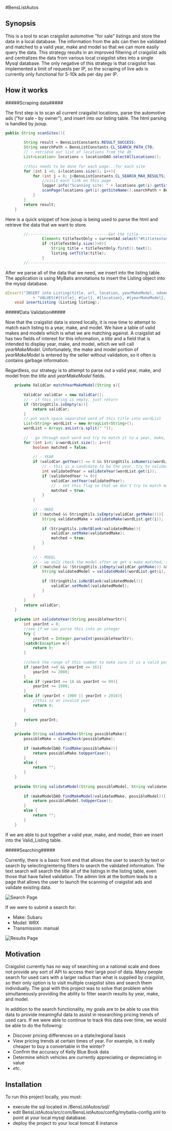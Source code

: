 #BensListAutos

## Synopsis

This is a tool to scan craigslist automotive "for sale" listings and store the data in a local database.  The information from the ads can then be validated and matched to a valid year, make and model so that we can more easily query the data.  This strategy results in an improved filtering of craigslist ads and centralizes the data from various local craigslist sites into a single Mysql database.  The only negative of this strategy is that craigslist has implemented a limit of requests per IP, so the scraping of live ads is currently only functional for 5-10k ads per day per IP.

## How it works

#####Scraping data#####

The first step is to scan all current craigslist locations, parse the automotive ads ("for sale - by owner"), and insert into our listing table.  The html parsing is handled by jsoup.
```java
public String scanSites(){
		
		String result = BensListConstants.RESULT_SUCCESS;
		String searchPath = BensListConstants.CL_SEARCH_PATH_CTO;
		// - retrieve our list of locations from the db
		List<Location> locations = locationDAO.selectAllLocations();
		
		//this needs to be done for each page...for each site
		for (int i =0; i<locations.size(); i++){
			for (int j = 0; j<BensListConstants.CL_SEARCH_MAX_RESULTS; j+=BensListConstants.CL_SEARCH_RESULTS_PER_PAGE){
				//visit each link on this page
				logger.info("Scanning site: " + locations.get(i).getSiteName() + " Page Offset:" + j);
				scanPage(locations.get(i).getSiteName(),searchPath + BensListConstants.CL_SEARCH_PATH_PAGE_PARAM + j);
			}
		}
		return result;
	}
```

Here is a quick snippet of how jsoup is being used to parse the html and retrieve the data that we want to store.
```java
        //-----------------------------------Get the title-------------------------------------------------------------
				Elements titleTextOnly = currentAd.select("#titletextonly");
				if (titleTextOnly.size()>0){
					String title = titleTextOnly.first().text();
					listing.setTitle(title);
				}
        //-------------------------------------------------------------------------------------------------------------
```

After we parse all of the data that we need, we insert into the listing table.  The application is using MyBatis annotations to insert the Listing object into the mysql database.
```java
@Insert("INSERT into Listing(title, url, location, yearMakeModel, odometer, vehicleCondition, cylinders, drive, fuel, color, titleStatus, size, transmission, vehicleType, description, price, postedDate, validateStatus) "
			+ "VALUES(#{title}, #{url}, #{location}, #{yearMakeModel}, #{odometer}, #{condition}, #{cylinders}, #{drive}, #{fuel}, #{color}, #{titleStatus}, #{size}, #{transmission}, #{type}, #{description}, #{price}, #{postedDate}, #{validateStatus})")
	void insertListing (Listing listing);
```

#####Data Validation#####

Now that the craigslist data is stored locally, it is now time to attempt to match each listing to a year, make, and model.  We have a table of valid makes and models which is what we are matching against.  A craigslist ad has two fields of interest for this information, a *title* and a field that is intended to display year, make, and model, which we will call *yearMakeModel*.  Unfortunately, the make and model portion of *yearMakeModel* is entered by the seller without validation, so it often is contains garbage information.

Regardless, our strategy is to attempt to parse out a valid year, make, and model from the *title* and *yearMakeModel* fields.  

```java
	private ValidCar matchYearMakeModel(String s){
		
		ValidCar validCar = new ValidCar();
		// - if this string is empty, just return
		if (StringUtils.isEmpty(s)){
			return validCar;
		}
		// put each space separated word of this title into wordList
		List<String> wordList = new ArrayList<String>();
		wordList = Arrays.asList(s.split(" "));
		
		// - go through each word and try to match it to a year, make, or a model.  Once matched, remove it from the arrayList
		for (int i=0; i<wordList.size(); i++){
			boolean matched = false;
				
			// - YEAR
			if (validCar.getYear() == 0 && StringUtils.isNumeric(wordList.get(i))){
				// - this is a candidate to be the year, try to validate
				int validatedYear = validateYear(wordList.get(i));
				if (validatedYear != 0){
					validCar.setYear(validatedYear);
					// - set this flag so that we don't try to match make/model of this word.
					matched = true;
				}
			}
			
			// - MAKE
			if (!matched && StringUtils.isEmpty(validCar.getMake())){
				String validatedMake = validateMake(wordList.get(i));
					
				if (StringUtils.isNotBlank(validatedMake)){
					validCar.setMake(validatedMake);
					matched = true;
				}
			}
			
			// - MODEL
			// - we only check the model after we get a make matched, this is to improve our query to match a model.
			if (!matched && !StringUtils.isEmpty(validCar.getMake()) && StringUtils.isEmpty(validCar.getModel())){
				String validatedModel = validateModel(wordList.get(i), validCar.getMake());
					
				if (StringUtils.isNotBlank(validatedModel)){
					validCar.setModel(validatedModel);
				}
			}
		}
		return validCar;
	}
	
	private int validateYear(String possibleYearStr){
		int yearInt = 0;
		//see if we can parse this into an integer
		try {
			yearInt = Integer.parseInt(possibleYearStr);
		}catch(Exception e){
			return 0;
		}
		
		//check the range of this number to make sure it is a valid possibility.
		if (yearInt >=0 && yearInt <= 16){
			yearInt += 2000;
		}
		else if (yearInt >= 18 && yearInt <= 99){
			yearInt += 1900;
		} 
		else if (yearInt < 1900 || yearInt > 2016){
			//this is an invalid year
			return 0;
		}
		
		return yearInt;
	}
	
	private String validateMake(String possibleMake){
		possibleMake = slangCheck(possibleMake);
		
		if (makeModelDAO.findMake(possibleMake)){
			return possibleMake.toUpperCase();
		}
		else {
			return "";
		}
	}
	
	private String validateModel(String possibleModel, String validatedMake){
		
		if (makeModelDAO.findMakeModel(validatedMake, possibleModel)){
			return possibleModel.toUpperCase();
		}
		else {
			return "";
		}
	}
```

If we are able to put together a valid year, make, and model, then we insert into the Valid_Listing table.  

#####Searching#####

Currently, there is a basic front end that allows the user to search by text or search by selecting/entering filters to search the validated information.  The text search will search the *title* all of the listings in the listing table, even those that have failed validation.  The admin link at the bottom leads to a page that allows the user to launch the scanning of craigslist ads and validate existing data.

![Search Page](http://i.imgur.com/aXsqboM.png)

If we were to submit a search for:
 - Make: Subaru
 - Model: WRX
 - Transmission: manual

![Results Page](http://i.imgur.com/8dkiIgN.png)


## Motivation

Craigslist currently has no way of searching on a national scale and does not provide any sort of API to access their large pool of data.  Many people search for used cars with a larger radius than what is supplied by craigslist, so their only option is to visit multiple craigslist sites and search them individually.  The goal with this project was to solve that problem while simultaneously providing the ability to filter search results by year, make, and model.

In addition to the search functionality, my goals are to be able to use this data to provide meaningful data to assist in researching pricing trends of used cars.  If we were able to continue to track this data over time, we would be able to do the following:

 - Discover pricing differences on a state/regional basis
 - View pricing trends at certain times of year.  For example, is it really cheaper to buy a convertable in the winter?
 - Confirm the accuracy of Kelly Blue Book data
 - Determine which vehicles are currently appreciating or depreciating in value
 - *etc.*


## Installation

To run this project locally, you must:
 - execute the sql located in /BensListAutos/sql/
 - edit BensListAutos/src/com/BensListAutos/config/mybatis-config.xml to point at your local mysql database.
 - deploy the project to your local tomcat 8 instance

